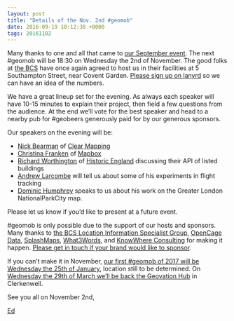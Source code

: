 ```yaml
--- 
layout: post
title: "Details of the Nov. 2nd #geomob"
date: 2016-09-19 10:12:38 +0000
tags: 20161102
---
```

Many thanks to one and all that came to [our September event](http://geomobldn.org/post/148317905840/back-at-the-bcs-for-the-7th-sept-geomob). The next #geomob will be 18:30 on Wednesday the 2nd of November. The good folks at [the BCS](http://www.bcs.org/) have once again agreed to host us in their facilities at 5 Southampton Street, near Covent Garden. [Please sign up on lanyrd](http://lanyrd.com/2016/geomob-november/) so we can have an idea of the numbers. 

We have a great lineup set for the evening. As always each speaker will have 10-15 minutes to explain their project, then field a few questions from the audience. At the end we’ll vote for the best speaker and head to a nearby pub for #geobeers generously paid for by our generous sponsors.

Our speakers on the evening will be:

*   [Nick Bearman](https://twitter.com/NickBearmanUK) of [Clear Mapping](http://www.clearmapping.co.uk/)
*   [Christina Franken](https://twitter.com/DScientificly) of [Mapbox](https://www.mapbox.com/)
*   [Richard Worthington](https://www.linkedin.com/in/richard-worthington-3589bb42) of [Historic England](https://historicengland.org.uk/) discussing their API of listed buildings
*   [Andrew Larcombe](https://twitter.com/andrewl) will tell us about some of his experiments in flight tracking
*   [Dominic Humphrey](https://twitter.com/dominijk) speaks to us about his work on the Greater London NationalParkCity map.

Please let us know if you’d like to present at a future event.

#geomob is only possible due to the support of our hosts and sponsors. Many thanks to [the BCS Location Information Specialist Group](http://geospatial.bcs.org/lisg/), [OpenCage Data](https://geocoder.opencagedata.com/), [SplashMaps](http://www.splash-maps.com/), [What3Words](http://what3words.com/), and [KnowWhere Consulting](http://knowwhereconsulting.co.uk/) for making it happen. [Please get in touch if your brand would like to sponsor](http://geomobldn.org/sponsorship). 

If you can’t make it in November, [our first #geomob of 2017 will be Wednesday the 25th of January](http://lanyrd.com/2017/geomob/), location still to be determined. On [Wednesday the 29th of March we’ll be back the Geovation Hub](http://lanyrd.com/2017/geomob-march/) in Clerkenwell. 

See you all on November 2nd,

[Ed](https://twitter.com/freyfogle)
